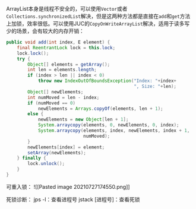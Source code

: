ArrayList本身是线程不安全的，可以使用``Vector``或者``Collections.synchronizedList``解决，但是这两种方法都是直接在``add``和``get``方法上加锁，效率很低。可以使用JUC的``CopyOnWriteArrayList``解决，适用于读多写少的场景，会有较大的内存开销：
```java
public void add(int index, E element) {
    final ReentrantLock lock = this.lock;
    lock.lock();
    try {
        Object[] elements = getArray();
        int len = elements.length;
        if (index > len || index < 0)
            throw new IndexOutOfBoundsException("Index: "+index+
                                                ", Size: "+len);
        Object[] newElements;
        int numMoved = len - index;
        if (numMoved == 0)
            newElements = Arrays.copyOf(elements, len + 1);
        else {
            newElements = new Object[len + 1];
            System.arraycopy(elements, 0, newElements, 0, index);
            System.arraycopy(elements, index, newElements, index + 1,
                             numMoved);
        }
        newElements[index] = element;
        setArray(newElements);
    } finally {
        lock.unlock();
    }
}
```
可重入锁：
![[Pasted image 20210727174550.png]]

死锁诊断：
jps -l：查看进程号
jstack [进程号]：查看死锁